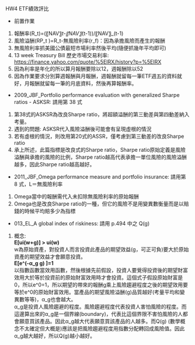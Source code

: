 HW4 ETF績效評比
* 前置作業
1. 報酬率(R_t)=(〖NAV〗_t-〖NAV〗_(t-1))/〖NAV〗_(t-1) 
2. 風險溢酬(RP_t )=R_t-無風險利率(r_f)：因為承擔風險而產生的報酬
3. 無風險利率抓美國公債最短市場利率然後平均(隨便抓幾年平均即可)
4. 13 week Treasury Bill 歷史市場交易利率: https://finance.yahoo.com/quote/%5EIRX/history?p=%5EIRX
5. 因為利率是年化的所以算月報酬要除以12，週報酬除以52
6. 因為作業要求分別算週報酬與月報酬，週報酬就留每一筆ETF週五的資料就好，月報酬就留每一筆的月底資料，然後再算報酬率。

* 2009_JBF_Portfolio performance evaluation with generalized Sharpe ratios - ASKSR: 請用第 38 式
1. 第38式的ASKSR為改良Sharpe ratio，將超額溢酬的第三動差與第四動差納入考量。
2. 遇到的問題: ASKSR代入風險溢酬後可能會有呈現虛根的情況
3. 若有虛根的情況，則改用第20式的ASSR，僅考慮到第三動差的改良Sharpe ratio
4. 承上所述，此篇指標是改良式的Sharpe ratio，Sharpe ratio原始定義是風險溢酬與承擔的風險的比例，Sharpe ratio越高代表承擔一單位風險的風險溢酬越多，因此Sharpe ratio越高越好。

* 2011_JBF_Omega performance measure and portfolio insurance: 請用第 8 式，L＝無風險利率
1. Omega當中的報酬需代入未扣除無風險利率的原始報酬
2. Omega也是改良Sharpe ratio的一種，但它的風險不是用變異數衡量而是以賠錢的時候平均賠多少為指標

* 013_EL_A global index of riskiness: 請用 p.494 中之 Q(g)
1. 概念: <br/>
 **E[ui(w+g)] > ui(w) <br/>**
 w為原始資產，對投資人而言投資此產品的期望效益(g，可正可負)要大於原始資產的期望效益才會願意投資。 <br/>
 **E[e^(-α_g g) ]=1 <br/>**
 以指數函數當效用函數，然後根據先前假設，投資人要覺得投資後的期望財富效用大於等於投資前的原始財富效用時才會投資。這個式子假設原始財富是0，所以e^0=1，所以期望的帶來的報酬g乘上風險趨避程度之後的期望效用要等於e^0的原始財富效用。當產品的期望風險溢酬(g)品質越好(考量平均和變異數等等)，α_g也會越大。<br/>
 α_g是投資人風險趨避的程度。風險趨避程度代表投資人害怕風險的程度。而這邊算出來的α_g是一個界線(boundary)，代表比這個界限不害怕風險的人都會願意買該產品。因此α_g越大代表願意買該產品的人越多。而Q(g) (數學概念不太確定但大概是)應該是把風險趨避程度用指數分配轉回成風險值。因此α_g越大越好，所以Q(g)越小越好。
 
 


